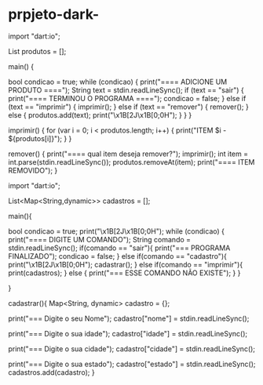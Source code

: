 # prpjeto-dark-
import "dart:io";

List<String> produtos = [];

main() {
  
  bool condicao = true;
  while (condicao) {
    print("==== ADICIONE UM PRODUTO ====");
    String text = stdin.readLineSync();
    if (text == "sair") {
      print("==== TERMINOU O PROGRAMA ====");
      condicao = false;
    } else if (text == "imprimir") {
      imprimir();
    } else if (text == "remover") {
      remover();
    } else {
      produtos.add(text);
      print("\x1B[2J\x1B[0;0H");
    }
  }
}

imprimir() {
  for (var i = 0; i < produtos.length; i++) {
    print("ITEM $i - ${produtos[i]}");
  }
}

remover() {
  print("==== qual item deseja remover?");
  imprimir();
  int item = int.parse(stdin.readLineSync());
  produtos.removeAt(item);
  print("==== ITEM REMOVIDO");
}





import "dart:io";

List<Map<String,dynamic>> cadastros = [];

main(){
  
  bool condicao = true;
  print("\x1B[2J\x1B[0;0H");
  while (condicao) {
    print("==== DIGITE UM COMANDO");
    String comando = stdin.readLineSync();
    if(comando == "sair"){
      print("=== PROGRAMA FINALIZADO");
      condicao = false;
    } else if(comando == "cadastro"){
      print("\x1B[2J\x1B[0;0H");
      cadastrar();
    } else if(comando == "imprimir"){
      print(cadastros);
    } else {
      print("=== ESSE COMANDO NÃO EXISTE");
    } 
  }

}

cadastrar(){
  Map<String, dynamic> cadastro = {};

  print("=== Digite o seu Nome");
  cadastro["nome"] = stdin.readLineSync();

  print("=== Digite o sua idade");
  cadastro["idade"] = stdin.readLineSync();

  print("=== Digite o sua cidade");
  cadastro["cidade"] = stdin.readLineSync();

  print("=== Digite o sua estado");
  cadastro["estado"] = stdin.readLineSync();
  cadastros.add(cadastro);
}
